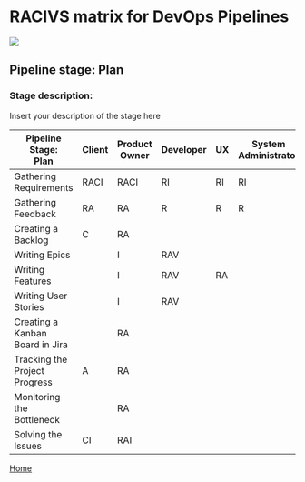 # __RACIVS matrix for DevOps Pipelines__   

<img src="https://user-images.githubusercontent.com/10748736/112030685-6c81be80-8b32-11eb-94b8-c2c01b8f4581.png">

## __Pipeline stage:__  Plan  
### __Stage description:__  
Insert your description of the stage here  

| Pipeline Stage:<br>Plan  |Client  | Product Owner  | Developer  | UX  | System Administrator  |
|----------------------------- |-------- |-------- |-------- |-------- |-------- |
|Gathering Requirements                       |   RACI      |     RACI    |    RI     |     RI   |     RI    |
| Gathering Feedback                       |     RA    |     RA    |     R    |      R   |      R   |
| Creating a Backlog                       |     C    |     RA    |         |         |         |
| Writing Epics                      |         |     I    |      RAV   |         |         |
| Writing Features                      |         |    I     |     RAV    |     RA    |         |
| Writing User Stories                      |         |    I     |    RAV     |         |         |
| Creating a Kanban Board in Jira                     |        |   RA      |         |         |         |
| Tracking the Project Progress                      |    A    |    RA     |         |         |         |
| Monitoring the Bottleneck                      |        |    RA     |         |         |         |
| Solving the Issues                      |    CI     |     RAI    |         |         |         |
  
  
[Home](../index.md)  
